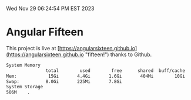 Wed Nov 29 06:24:54 PM EST 2023

# Angular Fifteen


This project is live at [https://angularsixteen.github.io](https://angularsixteen.github.io "fifteen!") thanks to Github.

```bash
System Memory
               total        used        free      shared  buff/cache   available
Mem:            15Gi       4.4Gi       1.6Gi       404Mi        10Gi        10Gi
Swap:          8.0Gi       225Mi       7.8Gi
System Storage
506M	.
```
